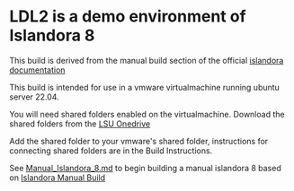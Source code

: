 # LDL2 is a demo environment of Islandora 8 

This build is derived from the manual build section of the official [islandora documentation](https://islandora.github.io/documentation/installation/manual/introduction/)

This build is intended for use in a vmware virtualmachine running ubuntu server 22.04.

You will need shared folders enabled on the virtualmachine. Download the shared folders from the [LSU Onedrive](https://lsumail2.sharepoint.com/:f:/r/sites/Team-LIB-WebDev/Shared%20Documents/LDL/LDL-2/islandora8_Build_Instructions/shared_vmware_files_for_building/real_shared?csf=1&web=1&e=0fvyiQ)

Add the shared folder to your vmware's shared folder, instructions for connecting shared folders are in the Build Instructions.

See [Manual_Islandora_8.md](https://github.com/lsulibraries/ldl2basic_build/blob/fedoraless-group-utsc/Manual_Islandora8_Build.md) to begin building a manual islandora 8 based on [Islandora Manual Build](https://islandora.github.io/documentation/installation/manual/introduction/)
